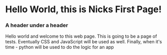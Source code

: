 <!DOCTYPE html>
<html>
	<head>
		<meta charset="utf-8">
	</head>
	<body>
		<h1>Hello World, this is Nicks First Page!</h1>
		<h3> A header under  a header</h3>
		<p> Hello world and welcome to this web page. This is going to be a 
			page of tests. Eventually CSS and JavaScript will be used as well.
		Finally, when it's time - python will be used to do the logic for an app</p>
	</body>
</html>

